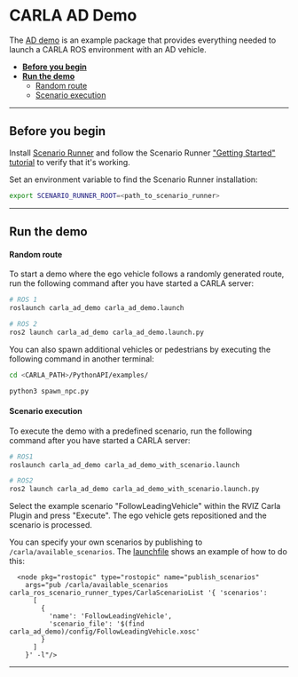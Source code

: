# CARLA AD Demo

The [AD demo](https://github.com/carla-simulator/ros-bridge/tree/master/carla_ad_demo) is an example package that provides everything needed to launch a CARLA ROS environment with an AD vehicle. 

- [__Before you begin__](#before-you-begin)
- [__Run the demo__](#run-the-demo)
    - [Random route](#random-route)
    - [Scenario execution](#scenario-execution)
---

## Before you begin

Install [Scenario Runner](https://carla-scenariorunner.readthedocs.io/en/latest/getting_scenariorunner/) and follow the Scenario Runner ["Getting Started" tutorial](https://github.com/carla-simulator/scenario_runner/blob/master/Docs/getting_started.md) to verify that it's working. 

Set an environment variable to find the Scenario Runner installation:

```sh
export SCENARIO_RUNNER_ROOT=<path_to_scenario_runner>
```

---

## Run the demo


#### Random route

To start a demo where the ego vehicle follows a randomly generated route, run the following command after you have started a CARLA server:

```sh
# ROS 1
roslaunch carla_ad_demo carla_ad_demo.launch

# ROS 2
ros2 launch carla_ad_demo carla_ad_demo.launch.py
```

You can also spawn additional vehicles or pedestrians by executing the following command in another terminal:

```sh
cd <CARLA_PATH>/PythonAPI/examples/

python3 spawn_npc.py
```

#### Scenario execution

To execute the demo with a predefined scenario, run the following command after you have started a CARLA server:

```sh
# ROS1
roslaunch carla_ad_demo carla_ad_demo_with_scenario.launch

# ROS2
ros2 launch carla_ad_demo carla_ad_demo_with_scenario.launch.py
```

Select the example scenario "FollowLeadingVehicle" within the RVIZ Carla Plugin and press "Execute". The ego vehicle gets repositioned and the scenario is processed. 

You can specify your own scenarios by publishing to `/carla/available_scenarios`. The [launchfile](https://github.com/carla-simulator/ros-bridge/blob/ros2/carla_ad_demo/launch/carla_ad_demo_with_scenario.launch) shows an example of how to do this:

```launch
  <node pkg="rostopic" type="rostopic" name="publish_scenarios"
    args="pub /carla/available_scenarios carla_ros_scenario_runner_types/CarlaScenarioList '{ 'scenarios':  
      [
        {
          'name': 'FollowLeadingVehicle',
          'scenario_file': '$(find carla_ad_demo)/config/FollowLeadingVehicle.xosc'
        }
      ]
    }' -l"/>
```

---




